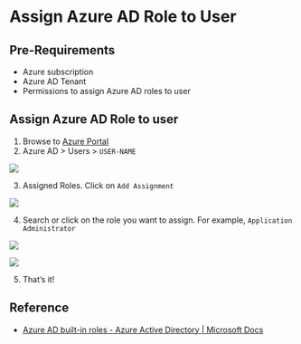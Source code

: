 # Assign Azure AD Role to User

## Pre-Requirements
* Azure subscription
* Azure AD Tenant
* Permissions to assign Azure AD roles to user

## Assign Azure AD Role to user
1.	Browse to [Azure Portal](https://portal.azure.com/)
2.	Azure AD > Users > `USER-NAME`

![](../../images/deploy/helper_docs/assignAADRole/2021-05-19_01_aad_users.png)

3.	Assigned Roles. Click on `Add Assignment`

![](../../images/deploy/helper_docs/assignAADRole/2021-05-19_02_aad_user_assigned_roles.png)

4.	Search or click on the role you want to assign. For example, `Application Administrator`

![](../../images/deploy/helper_docs/assignAADRole/2021-05-19_03_aad_user_assigned_roles.png)

![](../../images/deploy/helper_docs/assignAADRole/2021-05-19_04_aad_user_assigned_roles.png)

5.	That’s it!

## Reference
* [Azure AD built-in roles - Azure Active Directory | Microsoft Docs](https://docs.microsoft.com/en-us/azure/active-directory/roles/permissions-reference)
